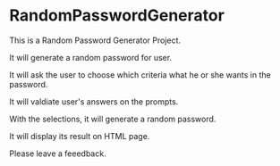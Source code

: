 # RandomPasswordGenerator
This is a Random Password Generator Project.

It will generate a random password for user.

It will ask the user to choose which criteria what he or she wants in the password.

It will valdiate user's answers on the prompts.

With the selections, it will generate a random password.

It will display its result on HTML page. 

Please leave a feeedback.

